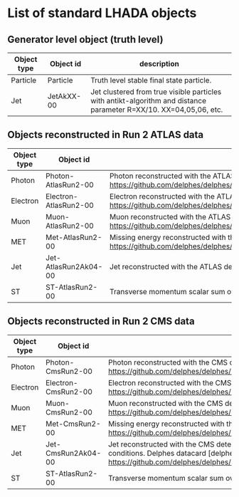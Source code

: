 List of standard LHADA objects
==============================

Generator level object (truth level)
------------------------------------

| Object type | Object id             | description                  |
|-------------|-----------------------|------------------------------|
| Particle    | Particle              | Truth level stable final state particle. |
| Jet         | JetAkXX-00    	      | Jet clustered from true visible particles with antikt-algorithm and distance parameter R=XX/10. XX=04,05,06, etc.|


Objects reconstructed in Run 2 ATLAS data
-----------------------------------------

| Object type | Object id             | description                  |
|-------------|-----------------------|------------------------------|
| Photon      | Photon-AtlasRun2-00   | Photon reconstructed with the ATLAS detectorin Run 2 conditions. Delphes datacard [delphes_card_ATLAS.tcl] ( https://github.com/delphes/delphes/blob/764f536462b646fdd0f033cc71c2b1539df6296a/cards/delphes_card_ATLAS.tcl)|								   
| Electron    | Electron-AtlasRun2-00 | Electron reconstructed with the ATLAS detectorin Run 2 conditions. Delphes datacard [delphes_card_ATLAS.tcl] ( https://github.com/delphes/delphes/blob/764f536462b646fdd0f033cc71c2b1539df6296a/cards/delphes_card_ATLAS.tcl)|								   
| Muon        | Muon-AtlasRun2-00     | Muon reconstructed with the ATLAS detectorin Run 2 conditions. Delphes datacard [delphes_card_ATLAS.tcl] ( https://github.com/delphes/delphes/blob/764f536462b646fdd0f033cc71c2b1539df6296a/cards/delphes_card_ATLAS.tcl)|								   
| MET         | Met-AtlasRun2-00      | Missing energy reconstructed with the ATLAS detectorin Run 2 conditions. Delphes datacard [delphes_card_ATLAS.tcl] ( https://github.com/delphes/delphes/blob/764f536462b646fdd0f033cc71c2b1539df6296a/cards/delphes_card_ATLAS.tcl)|							   
| Jet         | Jet-AtlasRun2Ak04-00  | Jet reconstructed with the ATLAS detector and clustered with anti-kt algorithm with distance parameter R=0.4 | 
| ST          | ST-AtlasRun2-00       | Transverse momentum scalar sum over all objects used in the reconstruction of ATLAS missing ET  |  

Objects reconstructed in Run 2 CMS data
-----------------------------------------

| Object type | Object id             | description                  |
|-------------|-----------------------|------------------------------|
| Photon      | Photon-CmsRun2-00     | Photon reconstructed with the CMS detector in Run2 conditions. Delphes datacard: [delphes_card_CMS.tcl] ( https://github.com/delphes/delphes/blob/764f536462b646fdd0f033cc71c2b1539df6296a/cards/delphes_card_CMS.tcl)|
| Electron    | Electron-CmsRun2-00   | Electron reconstructed with the CMS detectorin Run 2 conditions. Delphes datacard [delphes_card_CMS.tcl] ( https://github.com/delphes/delphes/blob/764f536462b646fdd0f033cc71c2b1539df6296a/cards/delphes_card_CMS.tcl)|
| Muon        | Muon-CmsRun2-00       | Muon reconstructed with the CMS detectorin Run 2 conditions. Delphes datacard [delphes_card_CMS.tcl] ( https://github.com/delphes/delphes/blob/764f536462b646fdd0f033cc71c2b1539df6296a/cards/delphes_card_CMS.tcl)|
| MET         | Met-CmsRun2-00        | Missing energy reconstructed with the CMS detectorin Run 2 conditions. Delphes datacard [delphes_card_CMS.tcl] ( https://github.com/delphes/delphes/blob/764f536462b646fdd0f033cc71c2b1539df6296a/cards/delphes_card_CMS.tcl)|
| Jet         | Jet-CmsRun2Ak04-00    | Jet reconstructed with the CMS detector and clustered with anti-kt algorithm with distance parameter R=0.4 in Run 2 conditions. Delphes datacard [delphes_card_CMS.tcl] ( https://github.com/delphes/delphes/blob/764f536462b646fdd0f033cc71c2b1539df6296a/cards/delphes_card_CMS.tcl)|
| ST          | ST-AtlasRun2-00       | Transverse momentum scalar sum over all objects used in the reconstruction of ATLAS missing ET  |
